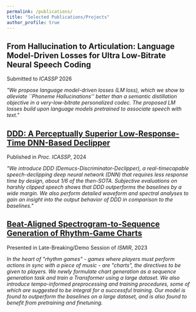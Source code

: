 ```yaml
---
permalink: /publications/
title: "Selected Publications/Projects"
author_profile: true
---
```


## From Hallucination to Articulation: Language Model-Driven Losses for Ultra Low-Bitrate Neural Speech Coding

Submitted to *ICASSP* 2026

*"We propose language model-driven losses (LM loss), which we show to alleviate ``Phoneme Hallucinations'' better than a semantic distillation objective in a very-low-bitrate personalized codec. The proposed LM losses build upon language models pretrained to associate speech with text."*

## [DDD: A Perceptually Superior Low-Response-Time DNN-Based Declipper](https://stet-stet.github.io/DDD/)

Published in *Proc. ICASSP*, 2024

*"We introduce DDD (Demucs-Discriminator-Declipper), a real-timecapable speech-declipping deep neural network (DNN) that requires less response time by design, about 1/6 of the then-SOTA. Subjective evaluations on harshly clipped speech shows that DDD outperforms the baselines by a wide margin. We also perform detailed waveform and spectral analyses to gain an insight into the output behavior of DDD in comparison to the baselines."*

## [Beat-Aligned Spectrogram-to-Sequence Generation of Rhythm-Game Charts](https://stet-stet.github.io/goct/)

Presented in Late-Breaking/Demo Session of *ISMIR*, 2023

*In the heart of "rhythm games" - games where players must perform actions in sync with a piece of music - are "charts", the directives to be given to players. We newly formulate chart generation as a sequence generation task and train a Transformer using a large dataset. We also introduce tempo-informed preprocessing and training procedures, some of which are suggested to be integral for a successful training. Our model is found to outperform the baselines on a large dataset, and is also found to benefit from pretraining and finetuning.*